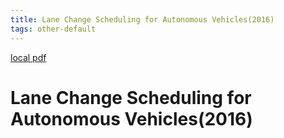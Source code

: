 ```yaml
---
title: Lane Change Scheduling for Autonomous Vehicles(2016)
tags: other-default
---
```


[local pdf](../../../pdfs/2016-Lane%20Change%20Scheduling%20for%20Autonomous%20Vehicles.pdf)

# Lane Change Scheduling for Autonomous Vehicles(2016)

